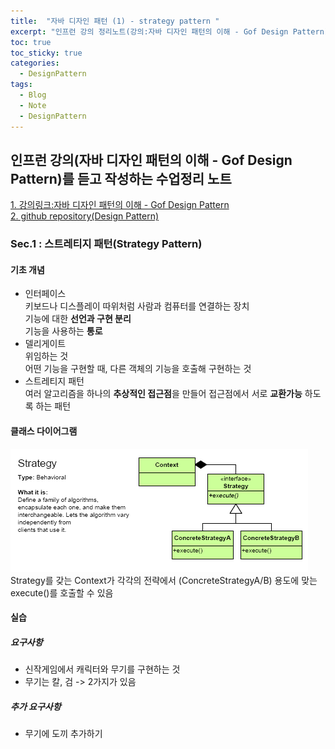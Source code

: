 ```yaml
---
title:  "자바 디자인 패턴 (1) - strategy pattern "
excerpt: "인프런 강의 정리노트(강의:자바 디자인 패턴의 이해 - Gof Design Pattern)"
toc: true
toc_sticky: true
categories:
  - DesignPattern
tags:
  - Blog
  - Note
  - DesignPattern
---
```

## 인프런 강의(자바 디자인 패턴의 이해 - Gof Design Pattern)를 듣고 작성하는 수업정리 노트  
[1. 강의링크:자바 디자인 패턴의 이해 - Gof Design Pattern](https://www.inflearn.com/course/%EC%9E%90%EB%B0%94-%EB%94%94%EC%9E%90%EC%9D%B8-%ED%8C%A8%ED%84%B4)  
[2. github repository(Design Pattern)](https://github.com/hongjuzzang/DesignPattern)  
### Sec.1 : 스트레티지 패턴(Strategy Pattern)  
#### 기초 개념  
* 인터페이스  
   키보드나 디스플레이 따위처럼 사람과 컴퓨터를 연결하는 장치  
   기능에 대한 **선언과 구현 분리**  
   기능을 사용하는 **통로**  
* 델리게이트  
   위임하는 것  
   어떤 기능을 구현할 때, 다른 객체의 기능을 호출해 구현하는 것  
* 스트레티지 패턴  
   여러 알고리즘을 하나의 **추상적인 접근점**을 만들어 접근점에서 서로 **교환가능** 하도록 하는 패턴  

#### 클래스 다이어그램  
![img](/assets/images/post/200715-stpt.png)
Strategy를 갖는 Context가 각각의 전략에서 (ConcreteStrategyA/B) 용도에 맞는 execute()를 호출할 수 있음  


#### 실습  
##### 요구사항  
* 신작게임에서 캐릭터와 무기를 구현하는 것  
* 무기는 칼, 검 -> 2가지가 있음  

##### 추가 요구사항  
* 무기에 도끼 추가하기  
